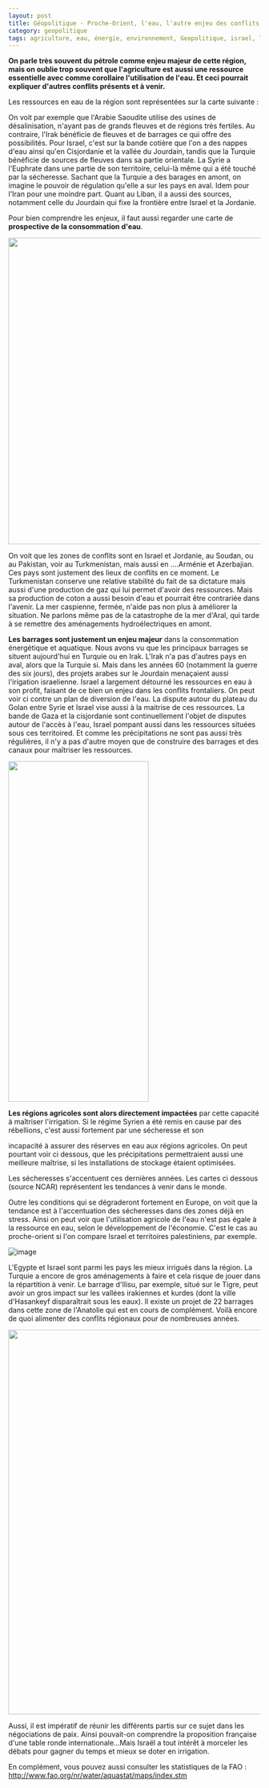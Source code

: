 ```yaml
---
layout: post
title: Géopolitique - Proche-Orient, l'eau, l'autre enjeu des conflits
category: geopolitique
tags: agriculture, eau, énergie, environnement, Geopolitique, israel, liban, moyen orient, palestine, proche orient, syrie, turquie
---
```

**On parle très souvent du pétrole comme enjeu majeur de cette région, mais on oublie trop souvent que l'agriculture est aussi une ressource essentielle avec comme corollaire l'utilisation de l'eau. Et ceci pourrait expliquer d'autres conflits présents et à venir.**

Les ressources en eau de la région sont représentées sur la carte suivante :

On voit par exemple que l'Arabie Saoudite utilise des usines de désalinisation, n'ayant pas de grands fleuves et de régions très fertiles. Au contraire, l'Irak bénéficie de fleuves et de barrages ce qui offre des possibilités. Pour Israel, c'est sur la bande cotière que l'on a des nappes d'eau ainsi qu'en Cisjordanie et la vallée du Jourdain, tandis que la Turquie bénéficie de sources de fleuves dans sa partie orientale. La Syrie a l'Euphrate dans une partie de son territoire, celui-là même qui a été touché par la sécheresse. Sachant que la Turquie a des barages en amont, on imagine le pouvoir de régulation qu'elle a sur les pays en aval. Idem pour l'Iran pour une moindre part. Quant au Liban, il a aussi des sources, notamment celle du Jourdain qui fixe la frontière entre Israel et la Jordanie.

Pour bien comprendre les enjeux, il faut aussi regarder une carte de **prospective de la consommation d'eau**.

<img class="alignnone" src="http://kanat.jsc.vsc.edu/student/conant/water_stress.jpg" width="792" height="612" />

On voit que les zones de conflits sont en Israel et Jordanie, au Soudan, ou au Pakistan, voir au Turkmenistan, mais aussi en ....Arménie et Azerbajian. Ces pays sont justement des lieux de conflits en ce moment. Le Turkmenistan conserve une relative stabilité du fait de sa dictature mais aussi d'une production de gaz qui lui permet d'avoir des ressources. Mais sa production de coton a aussi besoin d'eau et pourrait être contrariée dans l'avenir. La mer caspienne, fermée, n'aide pas non plus à améliorer la situation. Ne parlons même pas de la catastrophe de la mer d'Aral, qui tarde à se remettre des aménagements hydroélectriques en amont.

**Les barrages sont justement un enjeu majeur** dans la consommation énergétique et aquatique. Nous avons vu que les principaux barrages se situent aujourd'hui en Turquie ou en Irak. L'Irak n'a pas d'autres pays en aval, alors que la Turquie si. Mais dans les années 60 (notamment la guerre des six jours), des projets arabes sur le Jourdain menaçaient aussi l'irigation israelienne. Israel a largement détourné les ressources en eau à son profit, faisant de ce bien un enjeu dans les conflits frontaliers. On peut voir ci contre un plan de diversion de l'eau. La dispute autour du plateau du Golan entre Syrie et Israel vise aussi à la maitrise de ces ressources. La bande de Gaza et la cisjordanie sont continuellement l'objet de disputes autour de l'accès à l'eau, Israel pompant aussi dans les ressources situées sous ces territoired. Et comme les précipitations ne sont pas aussi très régulières, il n'y a pas d'autre moyen que de construire des barrages et des canaux pour maîtriser les ressources.

<img class="alignleft" src="https://upload.wikimedia.org/wikipedia/commons/thumb/a/a7/National_Water_Carrier_of_Israel-en.svg/280px-National_Water_Carrier_of_Israel-en.svg.png" width="280" height="680" />

**Les régions agricoles sont alors directement impactées** par cette capacité à maîtriser l'irrigation. Si le régime Syrien a été remis en cause par des rébellions, c'est aussi fortement par une sécheresse et son

incapacité à assurer des réserves en eau aux régions agricoles. On peut pourtant voir ci dessous, que les précipitations permettraient aussi une meilleure maîtrise, si les installations de stockage étaient optimisées.

Les sécheresses s'accentuent ces dernières années. Les cartes ci dessous (source NCAR) représentent les tendances à venir dans le monde.

Outre les conditions qui se dégraderont fortement en Europe, on voit que la tendance est à l'accentuation des sécheresses dans des zones déjà en stress. Ainsi on peut voir que l'utilisation agricole de l'eau n'est pas égale à la ressource en eau, selon le développement de l'économie. C'est le cas au proche-orient si l'on compare Israel et territoires palestiniens, par exemple.

![image](https://filedn.eu/llqi9IBxlYouGRXYG2xlROb/img/2016/agriculturwater.jpg)

L'Egypte et Israel sont parmi les pays les mieux irrigués dans la région. La Turquie a encore de gros aménagements à faire et cela risque de jouer dans la répartition à venir. Le barrage d'Ilisu, par exemple, situé sur le Tigre, peut avoir un gros impact sur les vallées irakiennes et kurdes (dont la ville d'Hasankeyf disparaîtrait sous les eaux). Il existe un projet de 22 barrages dans cette zone de l'Anatolie qui est en cours de complément. Voilà encore de quoi alimenter des conflits régionaux pour de nombreuses années.

<img class="alignnone" src="https://upload.wikimedia.org/wikipedia/commons/2/2f/Bassin_Tigre_Euphrate.jpg" width="715" height="768" />

Aussi, il est impératif de réunir les différents partis sur ce sujet dans les négociations de paix. Ainsi pouvait-on comprendre la proposition française d'une table ronde internationale...Mais Israël a tout intérêt à morceler les débats pour gagner du temps et mieux se doter en irrigation.

En complément, vous pouvez aussi consulter les statistiques de la FAO : http://www.fao.org/nr/water/aquastat/maps/index.stm

